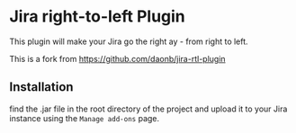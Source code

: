 Jira right-to-left Plugin
=========================

This plugin will make your Jira go the right ay - from right to left.

This is a fork from https://github.com/daonb/jira-rtl-plugin

Installation
------------

find the .jar file in the root directory of the project and upload it to 
your Jira instance using the `Manage add-ons` page.
